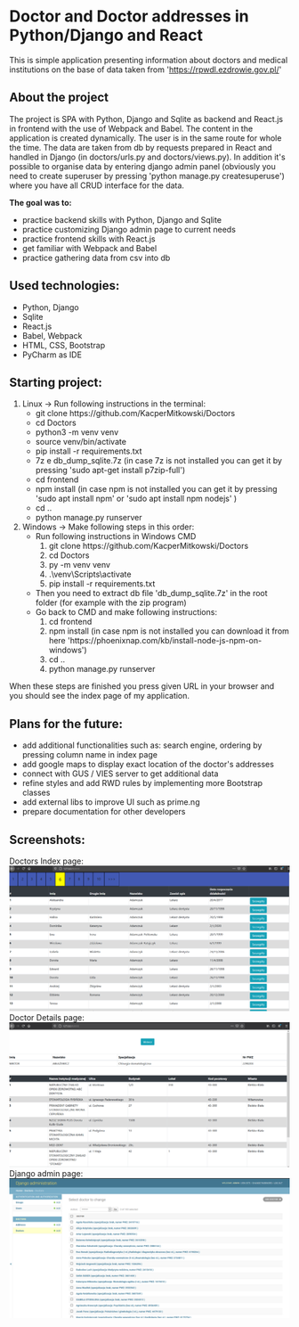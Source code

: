 # Doctor and Doctor addresses in Python/Django and React

This is simple application presenting information about doctors and medical institutions on the base of data taken from 'https://rpwdl.ezdrowie.gov.pl/'

## About the project

The project is SPA with Python, Django and Sqlite as backend and React.js in frontend with the use of Webpack and Babel. The content in the application is created dynamically. 
The user is in the same route for whole the time. The data are taken from db by requests prepared in React and handled in Django (in doctors/urls.py and doctors/views.py). In addition it's possible to organise data by entering django admin panel (obviously you need to create superuser by pressing 'python manage.py createsuperuse') where you have all CRUD interface for the data.

**The goal was to:**
- practice backend skills with Python, Django and Sqlite
- practice customizing Django admin page to current needs
- practice frontend skills with React.js
- get familiar with Webpack and Babel
- practice gathering data from csv into db

## Used technologies:
- Python, Django
- Sqlite
- React.js
- Babel, Webpack
- HTML, CSS, Bootstrap
- PyCharm as IDE

## Starting project:
<ol>
    <li>
        Linux -> Run following instructions in the terminal:
        <ul>
            <li>git clone https://github.com/KacperMitkowski/Doctors</li>
            <li>cd Doctors</li>
            <li>python3 -m venv venv</li>
            <li>source venv/bin/activate</li>
            <li>pip install -r requirements.txt</li>
            <li>7z e db_dump_sqlite.7z (in case 7z is not installed you can get it by pressing 'sudo apt-get install p7zip-full')</li>
            <li>cd frontend</li>
            <li>npm install (in case npm is not installed you can get it by pressing 'sudo apt install npm' or 'sudo apt install npm nodejs' )</li>
            <li>cd ..</li>
            <li>python manage.py runserver</li>
        </ul>
    </li>
    <li>
        Windows -> Make following steps in this order:
        <ul>
            <li>
                Run following instructions in Windows CMD
                <ol>
                    <li>git clone https://github.com/KacperMitkowski/Doctors</li>
                    <li>cd Doctors</li>
                    <li>py -m venv venv</li>
                    <li>.\venv\Scripts\activate</li>
                    <li>pip install -r requirements.txt</li>
                </ol>
            </li>
            <li>Then you need to extract db file 'db_dump_sqlite.7z' in the root folder (for example with the zip program)</li>
            <li>   
                Go back to CMD and make following instructions:
                <ol>
                    <li>cd frontend</li>
                    <li>npm install (in case npm is not installed you can download it from here 'https://phoenixnap.com/kb/install-node-js-npm-on-windows')</li>
                    <li>cd ..</li>
                    <li>python manage.py runserver</li>
                </ol>
            </li>
        </ul>
    </li>
</ol>

        
When these steps are finished you press given URL in your browser and you should see the index page of my application.

## Plans for the future:
- add additional functionalities such as: search engine, ordering by pressing column name in index page
- add google maps to display exact location of the doctor's addresses
- connect with GUS / VIES server to get additional data
- refine styles and add RWD rules by implementing more Bootstrap classes
- add external libs to improve UI such as prime.ng
- prepare documentation for other developers

## Screenshots:
Doctors Index page:
<img src="screenshots/screenshot_1.PNG"/>
Doctor Details page:
<img src="screenshots/screenshot_2.PNG"/>
Django admin page:
<img src="screenshots/screenshot_3.PNG"/>
